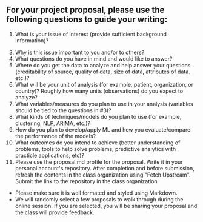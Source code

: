 ## For your project proposal, please use the following questions to guide your writing:

1. What is your issue of interest (provide sufficient background information)?
> 
3. Why is this issue important to you and/or to others?
4. What questions do you have in mind and would like to answer?
5. Where do you get the data to analyze and help answer your questions (creditability of source, quality of data, size of data, attributes of data. etc.)?
6. What will be your unit of analysis (for example, patient, organization, or country)? Roughly how many units (observations) do you expect to analyze?
7. What variables/measures do you plan to use in your analysis (variables should be tied to the questions in #3)?
8. What kinds of techniques/models do you plan to use (for example, clustering, NLP, ARIMA, etc.)?
9. How do you plan to develop/apply ML and how you evaluate/compare the performance of the models?
10. What outcomes do you intend to achieve (better understanding of problems, tools to help solve problems, predictive analytics with practicle applications, etc)?
11. Please use the proposal.md profile for the proposal. Write it in your personal account's repository. After completion and before submission, refresh the contents in the class organization using "Fetch Upstream". Submit the link to the repository in the class organization.

- Please make sure it is well formated and styled using Markdown. 
- We will randomly select a few proposals to walk through during the online session. If you are selected, you will be sharing your proposal and the class will provide feedback.
